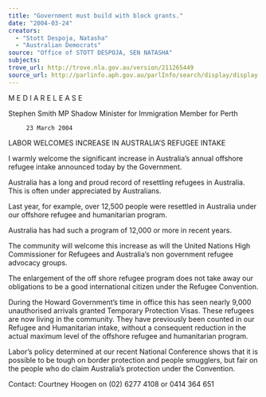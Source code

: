 ```yaml
---
title: "Government must build with block grants."
date: "2004-03-24"
creators:
  - "Stott Despoja, Natasha"
  - "Australian Democrats"
source: "Office of STOTT DESPOJA, SEN NATASHA"
subjects:
trove_url: http://trove.nla.gov.au/version/211265449
source_url: http://parlinfo.aph.gov.au/parlInfo/search/display/display.w3p;query=Id%3A%22media/pressrel/MZ0C6%22
---
```


 

 M E D I A  R E L E A S E   

 Stephen Smith MP  Shadow Minister for Immigration  Member for Perth   

 

 

         23 March 2004 

 

 

 LABOR WELCOMES INCREASE IN AUSTRALIA’S REFUGEE INTAKE   

 

 I warmly welcome the significant increase in Australia’s annual offshore refugee intake  announced today by the Government.   

 Australia has a long and proud record of resettling refugees in Australia.  This is often  under appreciated by Australians.   

 Last year, for example, over 12,500 people were resettled in Australia under our offshore  refugee and humanitarian program.   

 Australia has had such a program of 12,000 or more in recent years.   

 The community will welcome this increase as will the United Nations High  Commissioner for Refugees and Australia’s non government refugee advocacy groups.   

 The enlargement of the off shore refugee program does not take away our obligations to  be a good international citizen under the Refugee Convention.   

 During the Howard Government’s time in office this has seen nearly 9,000 unauthorised  arrivals granted Temporary Protection Visas.  These refugees are now living in the  community.  They have previously been counted in our Refugee and Humanitarian  intake, without a consequent reduction in the actual maximum level of the offshore  refugee and humanitarian program. 

 

 Labor’s policy determined at our recent National Conference shows that it is possible to  be tough on border protection and people smugglers, but fair on the people who do claim  Australia’s protection under the Convention. 

 

 Contact: Courtney Hoogen on (02) 6277 4108 or 0414 364 651    

 

